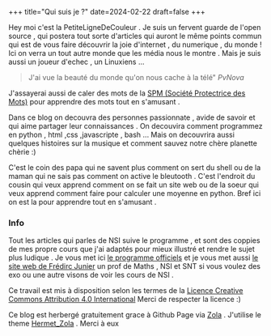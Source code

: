 +++
title="Qui suis je ?"
date=2024-02-22
draft=false
+++




Hey moi c'est la PetiteLigneDeCouleur . Je suis un fervent guarde de l'open source , qui postera tout sorte d'articles qui auront le même points commun qui est de vous faire découvrir la joie d'internet , du numerique , du monde ! Ici on verra un tout autre monde que les média nous le montre . Mais je suis aussi un joueur d'echec , un Linuxiens ...

> J'ai vue la beauté du monde qu'on nous cache à la télé"  *PvNova*

J'assayerai aussi de caler des mots de la [SPM (Société Protectrice des Mots)](https://www.virgule-mag.com/pages/listeSPM.pdf?1634905879403) pour apprendre des mots tout en s'amusant .


Dans ce blog on decouvra des personnes passionnate , avide de savoir et qui aime partager leur connaissances . On decouvira comment programmez en python , html ,css ,javascripte , bash ...  Mais on decouvrira aussi quelques histoires sur la musique et comment sauvez notre chère planette chèrie :)

C'est le coin des papa qui ne savent plus comment on sert du shell ou de la maman qui ne sais pas comment on active le bleutooth . C'est l'endroit du cousin qui veux apprend comment on se fait un site web ou de la soeur qui veux apprend comment faire pour calculer une moyenne en python. Bref ici on est la pour apprendre tout en s'amusant .



### Info 
Tout les articles qui parles de NSI suive le programme , et sont des coppies de mes propre cours que j'ai adaptés pour mieux illustré et rendre le sujet plus ludique . Je vous met ici [le programme officiels](https://eduscol.education.fr/2068/programmes-et-ressources-en-numerique-et-sciences-informatiques-voie-g) et je vous met aussi [le site web de Frédirc Junier](http://frederic-junier.org/) un prof de Maths , NSI et SNT si vous voulez des exo ou une autre visons de voir les cours de NSI .




Ce travail est mis à disposition selon les termes de la [Licence Creative Commons Attribution 4.0 International](https://creativecommons.org/licenses/by/4.0/deed.fr) Merci de respecter la licence :)

Ce blog est herbergé gratuitement grace à Github Page via [Zola](https://www.getzola.org/) . J'utilise le theme [Hermet_Zola](https://www.getzola.org/themes/hermit/) . Merci à eux 

